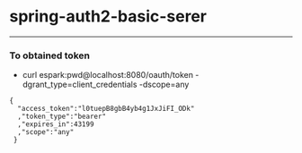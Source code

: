# spring-auth2-basic-serer

---

### To obtained token 
* curl espark:pwd@localhost:8080/oauth/token -dgrant_type=client_credentials -dscope=any
```
{
  "access_token":"l0tuepB8gbB4yb4g1JxJiFI_ODk"
  ,"token_type":"bearer"
  ,"expires_in":43199
  ,"scope":"any"
 }     
```

